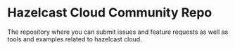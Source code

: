 # Hazelcast Cloud Community Repo
The repository where you can submit issues and feature requests as well as tools and examples related to hazelcast cloud. 
